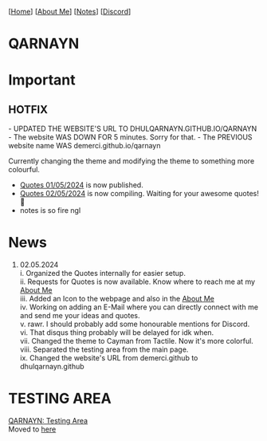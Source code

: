 <link rel="icon" href="favicon.ico">
<!-- Google tag (gtag.js) -->
<script async src="https://www.googletagmanager.com/gtag/js?id=G-1YHLXP6K1H"></script>
<script>
  window.dataLayer = window.dataLayer || [];
  function gtag(){dataLayer.push(arguments);}
  gtag('js', new Date());

gtag('config', 'G-1YHLXP6K1H');
</script>


[[Home](index.md)] [[About Me](ABOUT.md)] [[Notes](NOTES.md)] [[Discord](DISCORD.md)]

# QARNAYN

# Important

<h2>HOTFIX</h2>
- UPDATED THE WEBSITE'S URL TO DHULQARNAYN.GITHUB.IO/QARNAYN
- The website WAS DOWN FOR 5 minutes. Sorry for that.
- The PREVIOUS website name WAS demerci.github.io/qarnayn

Currently changing the theme and modifying the theme to something more colourful.
- [Quotes 01/05/2024](/quotes/01052024.md) is now published.
- [Quotes 02/05/2024](/quotes/02052024/02052024.md) is now compiling. Waiting for your awesome quotes! 🌠
- notes is so fire ngl

# News
1. 02.05.2024   
   i. Organized the Quotes internally for easier setup.   
   ii. Requests for Quotes is now available. Know where to reach me at my [About Me](ABOUT.md)    
   iii. Added an Icon to the webpage and also in the [About Me](ABOUT.md)     
   iv. Working on adding an E-Mail where you can directly connect with me and send me your ideas and quotes.     
   v. rawr. I should probably add some honourable mentions for Discord.     
   vi. That disqus thing probably will be delayed for idk when.    
   vii. Changed the theme to Cayman from Tactile. Now it's more colorful.    
   viii. Separated the testing area from the main page.       
   ix. Changed the website's URL from demerci.github to dhulqarnayn.github

# TESTING AREA
[QARNAYN: Testing Area](/test/testzone.md)   
Moved to [here](/test/testzone.md)
